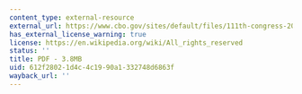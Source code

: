```yaml
---
content_type: external-resource
external_url: https://www.cbo.gov/sites/default/files/111th-congress-2009-2010/reports/08-06-budgetoptions.pdf
has_external_license_warning: true
license: https://en.wikipedia.org/wiki/All_rights_reserved
status: ''
title: PDF - 3.8MB
uid: 612f2802-1d4c-4c19-90a1-332748d6863f
wayback_url: ''
---
```

